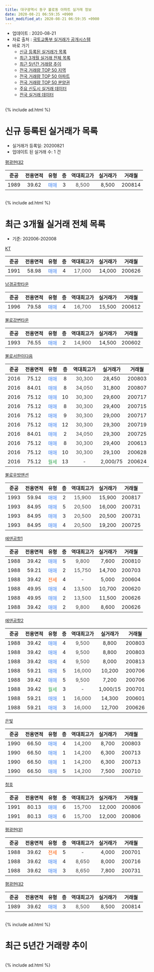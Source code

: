 ```yaml
---
title: 대구광역시 동구 불로동 아파트 실거래 정보
date: 2020-08-21 06:59:35 +0900
last_modified_at: 2020-08-21 06:59:35 +0900
---
```


* 업데이트 : 2020-08-21
* 자료 출처 : [국토교통부 실거래가 공개시스템](http://rt.molit.go.kr)
* 바로 가기
    * [신규 등록된 실거래가 목록](#신규-등록된-실거래가-목록)
    * [최근 3개월 실거래 전체 목록](#최근-3개월-실거래-전체-목록)
    * [최근 5년간 거래량 추이](#최근-5년간-거래량-추이)
    * [전국 거래량 TOP 50 지역](https://inasie.github.io/apt-trade-info/최근-3개월-전국에서-가장-거래가-많이-발생한-지역)
    * [전국 거래량 TOP 50 아파트](https://inasie.github.io/apt-trade-info/최근-3개월-전국에서-가장-거래가-많이-발생한-아파트)
    * [전국 거래량 TOP 50 분양권](https://inasie.github.io/apt-trade-info/최근-3개월-전국에서-가장-거래가-많이-발생한-분양권)
    * [주요 신도시 실거래 데이터](https://inasie.github.io/apt-trade-info/주요-신도시)
    * [전국 실거래 데이터](https://inasie.github.io/apt-trade-info/전국)
<br>
{% include ad.html %}
<br>

# 신규 등록된 실거래가 목록
* 실거래가 등록일: 20200821
* 업데이트 된 실거래 수: 1 건


[평광현대2](https://search.naver.com/search.naver?query=%EB%8C%80%EA%B5%AC%EA%B4%91%EC%97%AD%EC%8B%9C+%EB%8F%99%EA%B5%AC+%EB%B6%88%EB%A1%9C%EB%8F%99+%ED%8F%89%EA%B4%91%ED%98%84%EB%8C%802)

|준공|전용면적|유형|층|역대최고가|실거래가|거래월|
|:---:|:---:|:---:|:---:|:---:|:---:|:---:|
|1989|39.62|<span style="color:#4285f3">매매</span>|3|<span style="color:#444444">8,500</span>|8,500|200814|


<br>
{% include ad.html %}
<br>

# 최근 3개월 실거래 전체 목록
* 기준: 202006-202008


[KT](https://search.naver.com/search.naver?query=%EB%8C%80%EA%B5%AC%EA%B4%91%EC%97%AD%EC%8B%9C+%EB%8F%99%EA%B5%AC+%EB%B6%88%EB%A1%9C%EB%8F%99+KT)

|준공|전용면적|유형|층|역대최고가|실거래가|거래월|
|:---:|:---:|:---:|:---:|:---:|:---:|:---:|
|1991|58.98|<span style="color:#4285f3">매매</span>|4|<span style="color:#444444">17,000</span>|14,000|200626|

[남경공항타운](https://search.naver.com/search.naver?query=%EB%8C%80%EA%B5%AC%EA%B4%91%EC%97%AD%EC%8B%9C+%EB%8F%99%EA%B5%AC+%EB%B6%88%EB%A1%9C%EB%8F%99+%EB%82%A8%EA%B2%BD%EA%B3%B5%ED%95%AD%ED%83%80%EC%9A%B4)

|준공|전용면적|유형|층|역대최고가|실거래가|거래월|
|:---:|:---:|:---:|:---:|:---:|:---:|:---:|
|1996|79.58|<span style="color:#4285f3">매매</span>|4|<span style="color:#444444">16,700</span>|15,500|200612|

[불로강변타운](https://search.naver.com/search.naver?query=%EB%8C%80%EA%B5%AC%EA%B4%91%EC%97%AD%EC%8B%9C+%EB%8F%99%EA%B5%AC+%EB%B6%88%EB%A1%9C%EB%8F%99+%EB%B6%88%EB%A1%9C%EA%B0%95%EB%B3%80%ED%83%80%EC%9A%B4)

|준공|전용면적|유형|층|역대최고가|실거래가|거래월|
|:---:|:---:|:---:|:---:|:---:|:---:|:---:|
|1993|76.55|<span style="color:#4285f3">매매</span>|2|<span style="color:#444444">14,900</span>|14,500|200602|

[불로서한이다음](https://search.naver.com/search.naver?query=%EB%8C%80%EA%B5%AC%EA%B4%91%EC%97%AD%EC%8B%9C+%EB%8F%99%EA%B5%AC+%EB%B6%88%EB%A1%9C%EB%8F%99+%EB%B6%88%EB%A1%9C%EC%84%9C%ED%95%9C%EC%9D%B4%EB%8B%A4%EC%9D%8C)

|준공|전용면적|유형|층|역대최고가|실거래가|거래월|
|:---:|:---:|:---:|:---:|:---:|:---:|:---:|
|2016|75.12|<span style="color:#4285f3">매매</span>|8|<span style="color:#444444">30,300</span>|28,450|200803|
|2016|84.01|<span style="color:#4285f3">매매</span>|8|<span style="color:#444444">34,050</span>|31,800|200807|
|2016|75.12|<span style="color:#4285f3">매매</span>|10|<span style="color:#444444">30,300</span>|29,600|200717|
|2016|75.12|<span style="color:#4285f3">매매</span>|8|<span style="color:#444444">30,300</span>|29,400|200715|
|2016|75.12|<span style="color:#4285f3">매매</span>|9|<span style="color:#444444">30,300</span>|29,000|200717|
|2016|75.12|<span style="color:#4285f3">매매</span>|12|<span style="color:#444444">30,300</span>|29,300|200719|
|2016|84.01|<span style="color:#4285f3">매매</span>|2|<span style="color:#444444">34,050</span>|29,300|200725|
|2016|75.12|<span style="color:#4285f3">매매</span>|8|<span style="color:#444444">30,300</span>|29,400|200613|
|2016|75.12|<span style="color:#4285f3">매매</span>|10|<span style="color:#444444">30,300</span>|29,100|200628|
|2016|75.12|<span style="color:#34a853">월세</span>|13|<span style="color:#444444">-</span>|2,000/75|200624|

[불로우방맨션](https://search.naver.com/search.naver?query=%EB%8C%80%EA%B5%AC%EA%B4%91%EC%97%AD%EC%8B%9C+%EB%8F%99%EA%B5%AC+%EB%B6%88%EB%A1%9C%EB%8F%99+%EB%B6%88%EB%A1%9C%EC%9A%B0%EB%B0%A9%EB%A7%A8%EC%85%98)

|준공|전용면적|유형|층|역대최고가|실거래가|거래월|
|:---:|:---:|:---:|:---:|:---:|:---:|:---:|
|1993|59.94|<span style="color:#4285f3">매매</span>|2|<span style="color:#444444">15,900</span>|15,900|200817|
|1993|84.95|<span style="color:#4285f3">매매</span>|5|<span style="color:#444444">20,500</span>|16,000|200731|
|1993|84.95|<span style="color:#4285f3">매매</span>|3|<span style="color:#444444">20,500</span>|20,500|200731|
|1993|84.95|<span style="color:#4285f3">매매</span>|4|<span style="color:#444444">20,500</span>|19,200|200725|

[에덴공항1](https://search.naver.com/search.naver?query=%EB%8C%80%EA%B5%AC%EA%B4%91%EC%97%AD%EC%8B%9C+%EB%8F%99%EA%B5%AC+%EB%B6%88%EB%A1%9C%EB%8F%99+%EC%97%90%EB%8D%B4%EA%B3%B5%ED%95%AD1)

|준공|전용면적|유형|층|역대최고가|실거래가|거래월|
|:---:|:---:|:---:|:---:|:---:|:---:|:---:|
|1988|39.42|<span style="color:#4285f3">매매</span>|5|<span style="color:#444444">9,800</span>|7,600|200810|
|1988|59.21|<span style="color:#4285f3">매매</span>|2|<span style="color:#444444">15,750</span>|14,700|200703|
|1988|39.42|<span style="color:#ff5a00">전세</span>|4|<span style="color:#444444">-</span>|5,000|200604|
|1988|49.95|<span style="color:#4285f3">매매</span>|4|<span style="color:#444444">13,500</span>|10,700|200620|
|1988|49.95|<span style="color:#4285f3">매매</span>|2|<span style="color:#444444">13,500</span>|11,500|200626|
|1988|39.42|<span style="color:#4285f3">매매</span>|2|<span style="color:#444444">9,800</span>|8,600|200626|

[에덴공항2](https://search.naver.com/search.naver?query=%EB%8C%80%EA%B5%AC%EA%B4%91%EC%97%AD%EC%8B%9C+%EB%8F%99%EA%B5%AC+%EB%B6%88%EB%A1%9C%EB%8F%99+%EC%97%90%EB%8D%B4%EA%B3%B5%ED%95%AD2)

|준공|전용면적|유형|층|역대최고가|실거래가|거래월|
|:---:|:---:|:---:|:---:|:---:|:---:|:---:|
|1988|39.42|<span style="color:#4285f3">매매</span>|4|<span style="color:#444444">9,500</span>|8,800|200803|
|1988|39.42|<span style="color:#4285f3">매매</span>|4|<span style="color:#444444">9,500</span>|8,800|200803|
|1988|39.42|<span style="color:#4285f3">매매</span>|4|<span style="color:#444444">9,500</span>|8,000|200813|
|1988|59.21|<span style="color:#4285f3">매매</span>|5|<span style="color:#444444">16,000</span>|10,200|200706|
|1988|39.42|<span style="color:#4285f3">매매</span>|5|<span style="color:#444444">9,500</span>|7,200|200706|
|1988|39.42|<span style="color:#34a853">월세</span>|3|<span style="color:#444444">-</span>|1,000/15|200701|
|1988|59.21|<span style="color:#4285f3">매매</span>|1|<span style="color:#444444">16,000</span>|14,300|200601|
|1988|59.21|<span style="color:#4285f3">매매</span>|3|<span style="color:#444444">16,000</span>|12,700|200626|

[은빛](https://search.naver.com/search.naver?query=%EB%8C%80%EA%B5%AC%EA%B4%91%EC%97%AD%EC%8B%9C+%EB%8F%99%EA%B5%AC+%EB%B6%88%EB%A1%9C%EB%8F%99+%EC%9D%80%EB%B9%9B)

|준공|전용면적|유형|층|역대최고가|실거래가|거래월|
|:---:|:---:|:---:|:---:|:---:|:---:|:---:|
|1990|66.50|<span style="color:#4285f3">매매</span>|4|<span style="color:#444444">14,200</span>|8,700|200803|
|1990|66.50|<span style="color:#4285f3">매매</span>|1|<span style="color:#444444">14,200</span>|6,300|200713|
|1990|66.50|<span style="color:#4285f3">매매</span>|1|<span style="color:#444444">14,200</span>|6,300|200713|
|1990|66.50|<span style="color:#4285f3">매매</span>|5|<span style="color:#444444">14,200</span>|7,500|200710|

[청호](https://search.naver.com/search.naver?query=%EB%8C%80%EA%B5%AC%EA%B4%91%EC%97%AD%EC%8B%9C+%EB%8F%99%EA%B5%AC+%EB%B6%88%EB%A1%9C%EB%8F%99+%EC%B2%AD%ED%98%B8)

|준공|전용면적|유형|층|역대최고가|실거래가|거래월|
|:---:|:---:|:---:|:---:|:---:|:---:|:---:|
|1991|80.13|<span style="color:#4285f3">매매</span>|6|<span style="color:#444444">15,700</span>|12,000|200806|
|1991|80.13|<span style="color:#4285f3">매매</span>|6|<span style="color:#444444">15,700</span>|12,000|200806|

[평광현대1](https://search.naver.com/search.naver?query=%EB%8C%80%EA%B5%AC%EA%B4%91%EC%97%AD%EC%8B%9C+%EB%8F%99%EA%B5%AC+%EB%B6%88%EB%A1%9C%EB%8F%99+%ED%8F%89%EA%B4%91%ED%98%84%EB%8C%801)

|준공|전용면적|유형|층|역대최고가|실거래가|거래월|
|:---:|:---:|:---:|:---:|:---:|:---:|:---:|
|1988|39.62|<span style="color:#ff5a00">전세</span>|5|<span style="color:#444444">-</span>|4,000|200701|
|1988|39.62|<span style="color:#4285f3">매매</span>|4|<span style="color:#444444">8,650</span>|8,000|200716|
|1988|39.62|<span style="color:#4285f3">매매</span>|3|<span style="color:#444444">8,650</span>|7,800|200731|

[평광현대2](https://search.naver.com/search.naver?query=%EB%8C%80%EA%B5%AC%EA%B4%91%EC%97%AD%EC%8B%9C+%EB%8F%99%EA%B5%AC+%EB%B6%88%EB%A1%9C%EB%8F%99+%ED%8F%89%EA%B4%91%ED%98%84%EB%8C%802)

|준공|전용면적|유형|층|역대최고가|실거래가|거래월|
|:---:|:---:|:---:|:---:|:---:|:---:|:---:|
|1989|39.62|<span style="color:#4285f3">매매</span>|3|<span style="color:#444444">8,500</span>|8,500|200814|


<br>
{% include ad.html %}
<br>

# 최근 5년간 거래량 추이


<div style="width:100%;">
    <canvas id="deal_progress" height="200"></canvas>
</div>

<script>
new Chart(document.getElementById("deal_progress"), {
    type: 'line',
    data: {
        labels: ['201508','201509','201510','201511','201512','201601','201602','201603','201604','201605','201606','201607','201608','201609','201610','201611','201612','201701','201702','201703','201704','201705','201706','201707','201708','201709','201710','201711','201712','201801','201802','201803','201804','201805','201806','201807','201808','201809','201810','201811','201812','201901','201902','201903','201904','201905','201906','201907','201908','201909','201910','201911','201912','202001','202002','202003','202004','202005','202006','202007','202008'],
        datasets: [{
            label: '매매',
            pointRadius: 1,
            data: [10, 6, 9, 7, 3, 2, 7, 3, 5, 7, 6, 8, 6, 15, 13, 4, 6, 4, 6, 6, 10, 6, 7, 3, 4, 11, 5, 8, 10, 4, 6, 11, 3, 6, 3, 3, 5, 10, 13, 6, 6, 5, 2, 13, 10, 10, 6, 7, 5, 4, 8, 5, 9, 10, 18, 6, 3, 6, 10, 16, 11],
            borderColor: "rgba(255, 201, 14, 1)",
            backgroundColor: "rgba(255, 201, 14, 0.5)",
            fill: false,
            lineTension: 0
        },{
            label: '전월세',
            pointRadius: 1,
            data: [7, 3, 2, 4, 2, 6, 7, 5, 1, 2, 3, 3, 4, 5, 14, 16, 15, 17, 7, 6, 1, 0, 0, 1, 3, 3, 10, 4, 2, 1, 3, 2, 1, 2, 2, 6, 6, 4, 6, 5, 9, 11, 5, 5, 6, 1, 1, 2, 2, 1, 7, 5, 2, 2, 1, 3, 1, 5, 2, 2, 0],
            borderColor: "rgba(0, 141, 185, 1)",
            backgroundColor: "rgba(0, 141, 185, 0.5)",
            fill: false,
            lineTension: 0
        }
        ]
    },
    options: {
        responsive: true,
        title: {
            display: false
        },
        tooltips: {
            mode: 'index',
            intersect: false
        },
        hover: {
            mode: 'nearest',
            intersect: true
        },
        scales: {
            xAxes: [{
                display: true,
                scaleLabel: {
                    display: true,
                    labelString: '년/월'
                }
            }],
            yAxes: [{
                display: true,
                ticks: {
                    suggestedMin: 0,
                },
                scaleLabel: {
                    display: true,
                    labelString: '실거래 수'
                }
            }]
        }
    }
});

</script>


<br>
{% include ad.html %}
<br>


